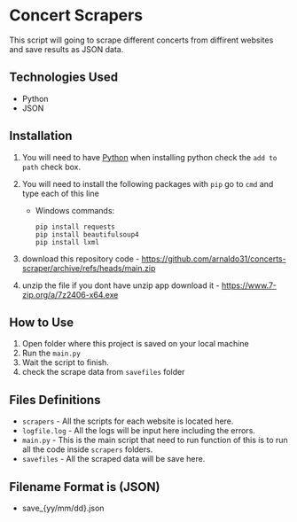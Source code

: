 ﻿# Concert Scrapers

 This script will going to scrape different concerts from diffirent websites and save results as JSON data.

## Technologies Used
- Python
- JSON

## Installation
1. You will need to have [Python](https://www.python.org/downloads/)
   when installing python check the `add to path` check box.
   
2. You will need to install the following packages with `pip`
   go to `cmd` and type each of this line
   
    - Windows commands:
      ```
      pip install requests
      pip install beautifulsoup4
      pip install lxml
      
      ```
3. download this repository code - https://github.com/arnaldo31/concerts-scraper/archive/refs/heads/main.zip
4. unzip the file if you dont have unzip app download it - https://www.7-zip.org/a/7z2406-x64.exe

## How to Use
1. Open folder where this project is saved on your local machine
2. Run the `main.py`
3. Wait the script to finish.
4. check the scrape data from `savefiles` folder

## Files Definitions

- `scrapers`  - All the scripts for each website is located here.
- `logfile.log` - All the logs will be input here including the errors.
- `main.py` - This is the main script that need to run function of this is to run all the code inside `scrapers` folders.
- `savefiles` - All the scraped data will be save here.

## Filename Format is (JSON)
- save_{yy/mm/dd}.json
